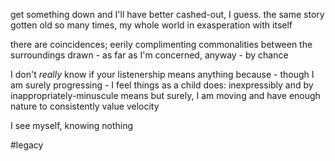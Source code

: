 get something down
and I'll have better cashed-out, I guess.
the same story gotten old so many times,
my whole world in exasperation with itself

there are coincidences;
eerily complimenting commonalities between the surroundings drawn - as far as I'm concerned, anyway -
by chance

I don't *really* know if your listenership means anything
because - though I am surely progressing -
I feel things as a child does:
inexpressibly and by inappropriately-minuscule means
but surely, I am moving
and have enough nature to consistently value velocity

I see myself,
knowing nothing

#legacy